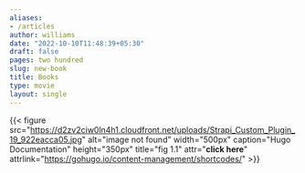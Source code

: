```yaml
---
aliases:
- /articles
author: williams
date: "2022-10-10T11:48:39+05:30"
draft: false
pages: two hundred
slug: new-book
title: Books
type: movie
layout: single
---
```

{{< figure src="https://d2zv2ciw0ln4h1.cloudfront.net/uploads/Strapi_Custom_Plugin_19_922eacca05.jpg" 
alt="image not found" width="500px" 
caption="Hugo Documentation" height="350px" title="fig 1.1" attr="**click here**" attrlink="https://gohugo.io/content-management/shortcodes/" >}}
